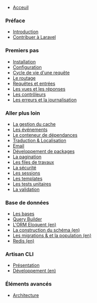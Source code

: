  - [Acceuil](/docs/v4/doc/home)
 <a name="preface"></a>
### Préface
 - [Introduction](/docs/v4/doc/introduction)
 - [Contribuer à Laravel](/docs/v4/doc/contributing)
 <a name="premiers-pas"></a>
### Premiers pas
 - [Installation](/docs/v4/doc/installation)
 - [Configuration](/docs/v4/doc/configuration)
 - [Cycle de vie d'une requête](/docs/v4/doc/lifecycle)
 - [Le routage](/docs/v4/doc/routing)
 - [Requêtes et entrées](/docs/v4/doc/requests)
 - [Les vues et les réponses](/docs/v4/doc/responses)
 - [Les contrôleurs](/docs/v4/doc/controllers)
 - [Les erreurs et la journalisation](/docs/v4/doc/errors)
 <a name="aller-plus-loin"></a>
### Aller plus loin
 - [La gestion du cache](/docs/v4/doc/cache)
 - [Les événements](/docs/v4/doc/events)
 - [Le conteneur de dépendances](/docs/v4/doc/ioc)
 - [Traduction & Localisation](/docs/v4/doc/localization)
 - [Email](/docs/v4/doc/mail)
 - [Développement de packages](/docs/v4/doc/packages)
 - [La pagination](/docs/v4/doc/pagination)
 - [Les files de travaux](/docs/v4/doc/queues)
 - [La sécurité](/docs/v4/doc/security)
 - [Les sessions](/docs/v4/doc/session)
 - [Les templates](/docs/v4/doc/templates)
 - [Les tests unitaires](/docs/v4/doc/testing)
 - [La validation](/docs/v4/doc/validation)
 <a name="base-de-donnees"></a>
### Base de données
 - [Les bases](/docs/v4/doc/database)
 - [Query Builder](/docs/v4/doc/queries)
 - [L'ORM Eloquent (en)](/docs/v4/doc/eloquent)
 - [La construction du schéma (en)](/docs/v4/doc/schema)
 - [Les migrations & et la population (en)](/docs/v4/doc/migrations)
 - [Redis (en)](/docs/v4/doc/redis)
 <a name="artisan-cli"></a>
### Artisan CLI
 - [Présentation](/docs/v4/doc/artisan)
 - [Développement (en)](/docs/v4/doc/commands)
 <a name="elements-avances"></a>
### Éléments avancés
 - [Architecture](#)
